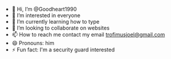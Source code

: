- 👋 Hi, I’m @Goodheart1990
- 👀 I’m interested in everyone 
- 🌱 I’m currently learning how to type 
- 💞️ I’m looking to collaborate on websites 
- 📫 How to reach me contact my email trofimusjoel@gmail.com 
- 😄 Pronouns: him 
- ⚡ Fun fact: I'm a security guard interested 

<!---
Goodheart1990/Goodheart1990 is a ✨ special ✨ repository because its `README.md` (this file) appears on your GitHub profile.
You can click the Preview link to take a look at your changes.
--->

